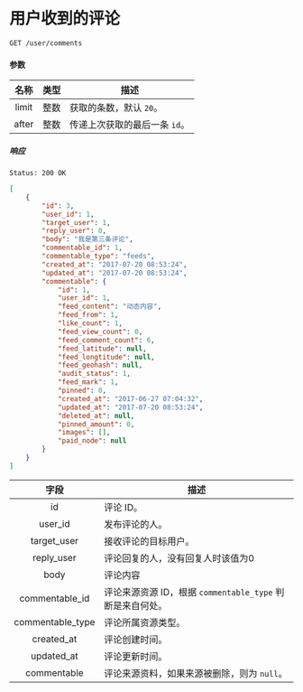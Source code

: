 # 用户收到的评论

```
GET /user/comments
```

#### 参数

| 名称 | 类型 | 描述 |
|:----:|:----:|----|
| limit | 整数 |获取的条数，默认 `20`。 |
| after | 整数 | 传递上次获取的最后一条 `id`。 |

##### 响应

```
Status: 200 OK
```
```json
[
    {
        "id": 3,
        "user_id": 1,
        "target_user": 1,
        "reply_user": 0,
        "body": "我是第三条评论",
        "commentable_id": 1,
        "commentable_type": "feeds",
        "created_at": "2017-07-20 08:53:24",
        "updated_at": "2017-07-20 08:53:24",
        "commentable": {
            "id": 1,
            "user_id": 1,
            "feed_content": "动态内容",
            "feed_from": 1,
            "like_count": 1,
            "feed_view_count": 0,
            "feed_comment_count": 6,
            "feed_latitude": null,
            "feed_longtitude": null,
            "feed_geohash": null,
            "audit_status": 1,
            "feed_mark": 1,
            "pinned": 0,
            "created_at": "2017-06-27 07:04:32",
            "updated_at": "2017-07-20 08:53:24",
            "deleted_at": null,
            "pinned_amount": 0,
            "images": [],
            "paid_node": null
        }
    }
]
```

| 字段 | 描述 |
|:----:|-----|
| id | 评论 ID。|
| user_id | 发布评论的人。|
| target_user | 接收评论的目标用户。|
| reply_user | 评论回复的人，没有回复人时该值为0 |
| body | 评论内容 |
| commentable_id | 评论来源资源 ID，根据 `commentable_type` 判断是来自何处。|
| commentable_type | 评论所属资源类型。|
| created_at | 评论创建时间。|
| updated_at | 评论更新时间。|
| commentable | 评论来源资料，如果来源被删除，则为 `null`。|
